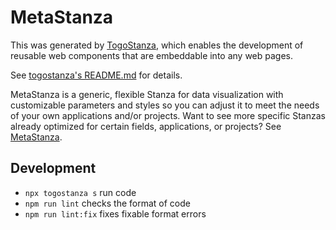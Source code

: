 # MetaStanza

This was generated by [TogoStanza](http://togostanza.org), which enables the development of reusable web components that are embeddable into any web pages.

See [togostanza's README.md](https://github.com/togostanza/togostanza#readme) for details.

MetaStanza is a generic, flexible Stanza for data visualization with customizable parameters and styles so you can adjust it to meet the needs of your own applications and/or projects.
Want to see more specific Stanzas already optimized for certain fields, applications, or projects? See [MetaStanza](https://github.com/togostanza/openstanza).

## Development

- `npx togostanza s` run code
- `npm run lint` checks the format of code
- `npm run lint:fix` fixes fixable format errors
